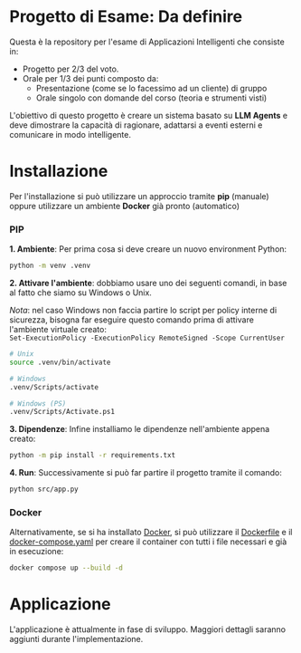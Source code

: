 # **Progetto di Esame: Da definire**
Questa è la repository per l'esame di Applicazioni Intelligenti che consiste in:
- Progetto per 2/3 del voto.
- Orale per 1/3 dei punti composto da:
  - Presentazione (come se lo facessimo ad un cliente) di gruppo
  - Orale singolo con domande del corso (teoria e strumenti visti)

L'obiettivo di questo progetto è creare un sistema basato su **LLM Agents** e deve dimostrare la capacità di ragionare, adattarsi a eventi esterni e comunicare in modo intelligente.

# Installazione
Per l'installazione si può utilizzare un approccio tramite **pip** (manuale) oppure utilizzare un ambiente **Docker** già pronto (automatico)

### PIP
**1. Ambiente**: Per prima cosa si deve creare un nuovo environment Python:
```sh
python -m venv .venv
```

**2. Attivare l'ambiente**: dobbiamo usare uno dei seguenti comandi, in base al fatto che siamo su Windows o Unix.

*Nota*: nel caso Windows non faccia partire lo script per policy interne di sicurezza, bisogna far eseguire questo comando prima di attivare l'ambiente virtuale creato:\
``` Set-ExecutionPolicy -ExecutionPolicy RemoteSigned -Scope CurrentUser ```

```sh
# Unix
source .venv/bin/activate

# Windows
.venv/Scripts/activate

# Windows (PS)
.venv/Scripts/Activate.ps1
```

**3. Dipendenze**: Infine installiamo le dipendenze nell'ambiente appena creato:
```sh
python -m pip install -r requirements.txt
```

**4. Run**: Successivamente si può far partire il progetto tramite il comando:
```sh
python src/app.py
```

### Docker
Alternativamente, se si ha installato [Docker](https://www.docker.com), si può utilizzare il [Dockerfile](Dockerfile) e il [docker-compose.yaml](docker-compose.yaml) per creare il container con tutti i file necessari e già in esecuzione:
```sh
docker compose up --build -d
```

# Applicazione
L'applicazione è attualmente in fase di sviluppo. Maggiori dettagli saranno aggiunti durante l'implementazione.
